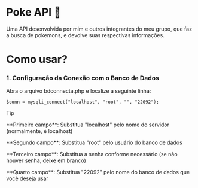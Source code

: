 <h1>Poke API 🔎</h1>
<p>Uma API desenvolvida por mim e outros integrantes do meu grupo, que faz a busca de pokemons, e devolve suas respectivas informações.</p>

<h1>Como usar?</h1>
<h3>1. Configuração da Conexão com o Banco de Dados</h3>

<p>Abra o arquivo bdconnecta.php e localize a seguinte linha:</p>

```
$conn = mysqli_connect("localhost", "root", "", "22092");
```
> [!Tip]
> <p> **Primeiro campo**: Substitua "localhost" pelo nome do servidor (normalmente, é localhost)</p>
> <p> **Segundo campo**: Substitua "root" pelo usuário do banco de dados</p>
> <p> **Terceiro campo**: Substitua a senha conforme necessário (se não houver senha, deixe em branco)</p>
> <p> **Quarto campo**: Substitua "22092" pelo nome do banco de dados que você deseja usar</p>

